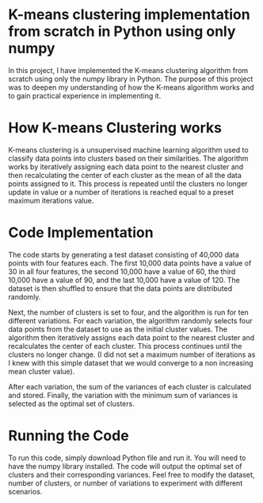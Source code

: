 # K-means clustering implementation from scratch in Python using only numpy
In this project, I have implemented the K-means clustering algorithm from scratch using only the numpy library in Python. The purpose of this project was to deepen my understanding of how the K-means algorithm works and to gain practical experience in implementing it.

# How K-means Clustering works
K-means clustering is a unsupervised machine learning algorithm used to classify data points into clusters based on their similarities. The algorithm works by iteratively assigning each data point to the nearest cluster and then recalculating the center of each cluster as the mean of all the data points assigned to it. This process is repeated until the clusters no longer update in value or a number of iterations is reached equal to a preset maximum iterations value.

# Code Implementation
The code starts by generating a test dataset consisting of 40,000 data points with four features each. The first 10,000 data points have a value of 30 in all four features, the second 10,000 have a value of 60, the third 10,000 have a value of 90, and the last 10,000 have a value of 120. The dataset is then shuffled to ensure that the data points are distributed randomly.

Next, the number of clusters is set to four, and the algorithm is run for ten different variations. For each variation, the algorithm randomly selects four data points from the dataset to use as the initial cluster values. The algorithm then iteratively assigns each data point to the nearest cluster and recalculates the center of each cluster. This process continues until the clusters no longer change. (I did not set a maximum number of iterations as I knew with this simple dataset that we would converge to a non increasing mean cluster value).

After each variation, the sum of the variances of each cluster is calculated and stored. Finally, the variation with the minimum sum of variances is selected as the optimal set of clusters.

# Running the Code
To run this code, simply download Python file and run it. You will need to have the numpy library installed. The code will output the optimal set of clusters and their corresponding variances. Feel free to modify the dataset, number of clusters, or number of variations to experiment with different scenarios.

